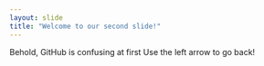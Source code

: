 ```yaml
---
layout: slide
title: "Welcome to our second slide!"
---
```

Behold, GitHub is confusing at first
Use the left arrow to go back!
